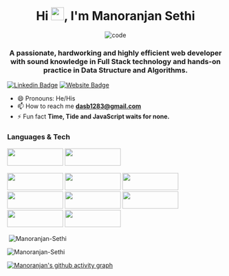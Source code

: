 <h1 align="center">Hi <img src="https://camo.githubusercontent.com/e8e7b06ecf583bc040eb60e44eb5b8e0ecc5421320a92929ce21522dbc34c891/68747470733a2f2f6d656469612e67697068792e636f6d2f6d656469612f6876524a434c467a6361737252346961377a2f67697068792e676966" width="30px">, I'm Manoranjan Sethi</h1>

<div align='center'>
    <img   src="https://camo.githubusercontent.com/992babdffd8c74a1502de375fbdf7e4d54773242/68747470733a2f2f6d656469612e67697068792e636f6d2f6d656469612f53576f536b4e36447854737a71494b4571762f67697068792e676966"
        alt="code"
      />
   </div>

<h3 align="center">A passionate, hardworking and highly efficient web developer with sound knowledge in Full Stack technology and hands-on practice in Data Structure and Algorithms.</h3>

[![Linkedin Badge](https://img.shields.io/badge/-LinkedIn-0e76a8?style=flat-square&logo=Linkedin&logoColor=white)](https://www.linkedin.com/in/manoranjan-sethi-89a163197/)
[![Website Badge](https://img.shields.io/badge/Website-3b5998?style=flat-square&logo=google-chrome&logoColor=white)](https://portfolio-fawn-omega.vercel.app/)
- 😄 Pronouns: He/His
- 📫 How to reach me **dasb1283@gmail.com** 
- ⚡ Fun fact **Time, Tide and JavaScript waits for none.**


### Languages & Tech

<img src="https://img.shields.io/badge/HTML5-E34F26?style=for-the-badge&logo=html5&logoColor=white" width="130px" height="40px"/> <img src="https://img.shields.io/badge/CSS3-1572B6?style=for-the-badge&logo=css3&logoColor=white" width="130px" height="40px"/>

<img src="https://img.shields.io/badge/JavaScript-323330?style=for-the-badge&logo=javascript&logoColor=F7DF1E" width="130px" height="40px"/>

<img src="https://img.shields.io/badge/Node.js-339933?style=for-the-badge&logo=nodedotjs&logoColor=white" width="130px" height="40px"/>

<img src="https://img.shields.io/badge/React-20232A?style=for-the-badge&logo=react&logoColor=61DAFB" width="130px" height="40px"/>

<img src="https://img.shields.io/badge/Redux-593D88?style=for-the-badge&logo=redux&logoColor=white" width="130px" height="40px"/>

<img src="https://img.shields.io/badge/MongoDB-4EA94B?style=for-the-badge&logo=mongodb&logoColor=white" width="130px" height="40px"/>

<img src="https://img.shields.io/badge/Express.js-000000?style=for-the-badge&logo=express&logoColor=white" width="130px" height="40px"/>

<img src="https://img.shields.io/badge/Material%20UI-007FFF?style=for-the-badge&logo=mui&logoColor=white" width="130px" height="40px"/>

<img src="https://img.shields.io/badge/styled--components-DB7093?style=for-the-badge&logo=styled-components&logoColor=white" width="130px" height="40px"/>


<p>&nbsp;<img align="center" src="https://github-readme-stats.vercel.app/api?username=Manoranjan-Sethi&show_icons=true&locale=en&theme=radical" alt="Manoranjan-Sethi" /></p>



<p><img align="left" src="https://github-readme-stats.vercel.app/api/top-langs?username=Manoranjan-Sethi&show_icons=true&locale=en&layout=compact&theme=radical" alt="Manoranjan-Sethi" /></p>
<br/>

 

 

[![Manoranjan's github activity graph](https://activity-graph.herokuapp.com/graph?username=BiswajitDas1802&theme=react-dark)](https://github.com/Manoranjan-Sethi/github-readme-activity-graph)

 




<br/>
